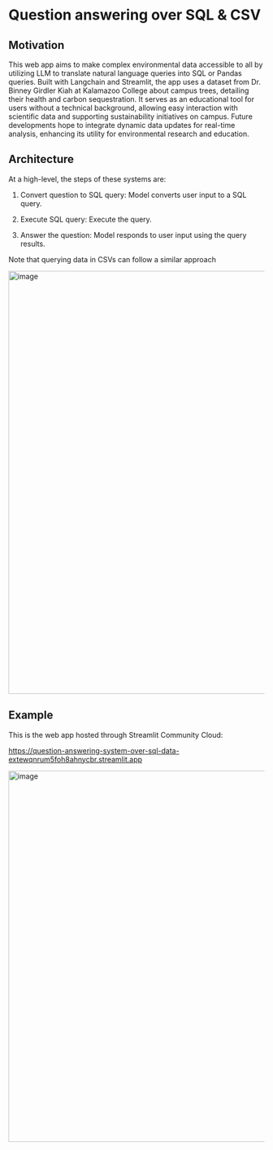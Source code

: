 # Question answering over SQL & CSV

## Motivation
This web app aims to make complex environmental data accessible to all by utilizing LLM to translate natural language queries into SQL or Pandas queries. Built with Langchain and Streamlit, the app uses a dataset from Dr. Binney Girdler Kiah at Kalamazoo College about campus trees, detailing their health and carbon sequestration. It serves as an educational tool for users without a technical background, allowing easy interaction with scientific data and supporting sustainability initiatives on campus. Future developments hope to integrate dynamic data updates for real-time analysis, enhancing its utility for environmental research and education.



## Architecture

At a high-level, the steps of these systems are:

1. Convert question to SQL query: Model converts user input to a SQL query.

2. Execute SQL query: Execute the query.

3. Answer the question: Model responds to user input using the query results.

Note that querying data in CSVs can follow a similar approach

<img width="831" alt="image" src="https://github.com/user-attachments/assets/d52c7ed7-54ac-436a-99f0-3d085bb9fd14">

## Example

This is the web app hosted through Streamlit Community Cloud:

https://question-answering-system-over-sql-data-extewqnrum5foh8ahnycbr.streamlit.app 

<img width="729" alt="image" src="https://github.com/user-attachments/assets/dbb62b3a-5572-42fd-b92c-efbda5e5c968">

